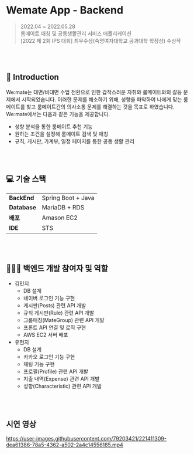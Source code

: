 # Wemate App - Backend
> 2022.04 ~ 2022.05.28 <br>
룸메이트 매칭 및 공동생활관리 서비스 애플리케이션<br>
[2022 제 2회 IPS 대회] 최우수상(숙명여자대학교 공과대학 학장상) 수상작

<br><br>
## 📌 Introduction
We:mate는 대면/비대면 수업 전환으로 인한 갑작스러운 자취와 룸메이트와의 갈등 문제에서 시작되었습니다. 
이러한 문제를 해소하기 위해, 성향을 파악하여 나에게 맞는 룸메이트를 찾고 룸메이트간의 의사소통 문제를 해결하는 것을 목표로 하였습니다. We:mate에서는 다음과 같은 기능을 제공합니다.

- 성향 분석을 통한 룸메이트 추천 기능
- 원하는 조건을 설정해 룸메이트 검색 및 매칭
- 규칙, 게시판, 가계부, 일정 페이지를 통한 공동 생활 관리

<br><br>
## 💻 기술 스택
<table class="tg">
<tbody>
  <tr>
    <td><b>BackEnd</b></td>
        <td>
          Spring Boot + Java
        </td>
  </tr>
  <tr>
    <td><b>Database</b></td>
       <td>
         MariaDB + RDS
       </td>
  </tr>
  <tr>
  <tr>
    <td><b>배포</b></td>
       <td>
         Amason EC2
       </td>
  </tr>
  <tr>
    <td><b>IDE</b></td>
      <td>
        STS
      </td>
  </tr>
</tbody>
</table>
<br><br>

## 🙋🏻‍♀️ 백엔드 개발 참여자 및 역할 
- 김민지
  - DB 설계
  - 네이버 로그인 기능 구현
  - 게시판(Posts) 관련 API 개발
  - 규칙 게시판(Rule) 관련 API 개발
  - 그룹매칭(MateGroup) 관련 API 개발
  - 프론트 API 연결 및 로직 구현
  - AWS EC2 서버 배포
- 유현지
  - DB 설계
  - 카카오 로그인 기능 구현
  - 채팅 기능 구현
  - 프로필(Profile) 관련 API 개발
  - 지출 내역(Expense) 관련 API 개발
  - 성향(Characteristic) 관련 API 개발
 

<br><br>
## 시연 영상

https://user-images.githubusercontent.com/79203421/221411309-dea61386-78a5-4362-a502-2a4c14556185.mp4

